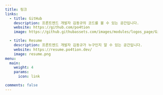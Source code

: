 ```yaml
---
title: 링크
links:
  - title: GitHub
    description: 프론트엔드 개발자 김동규의 코드를 볼 수 있는 공간입니다.
    website: https://github.com/po4tion
    image: https://github.githubassets.com/images/modules/logos_page/GitHub-Mark.png

  - title: Resume
    description: 프론트엔드 개발자 김동규가 누구인지 알 수 있는 공간입니다.
    website: https://resume.po4tion.dev/
    image: resume.png
menu:
  main:
    weight: 4
    params:
      icon: link

comments: false
---
```

